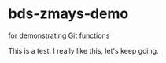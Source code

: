 # bds-zmays-demo
for demonstrating Git functions

This is a test. I really like this, let's keep going.
